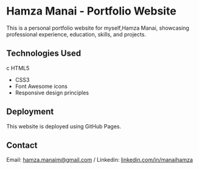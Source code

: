 # Hamza Manai - Portfolio Website

This is a personal portfolio website for myself,Hamza Manai, showcasing professional experience, education, skills, and projects.

## Technologies Used
c HTML5
- CSS3
- Font Awesome icons
- Responsive design principles

## Deployment
This website is deployed using GitHub Pages.

## Contact
Email: hamza.manaim@gmail.com / 
Linkedin: [linkedin.com/in/manaihamza](https://www.linkedin.com/in/manaihamza/)
